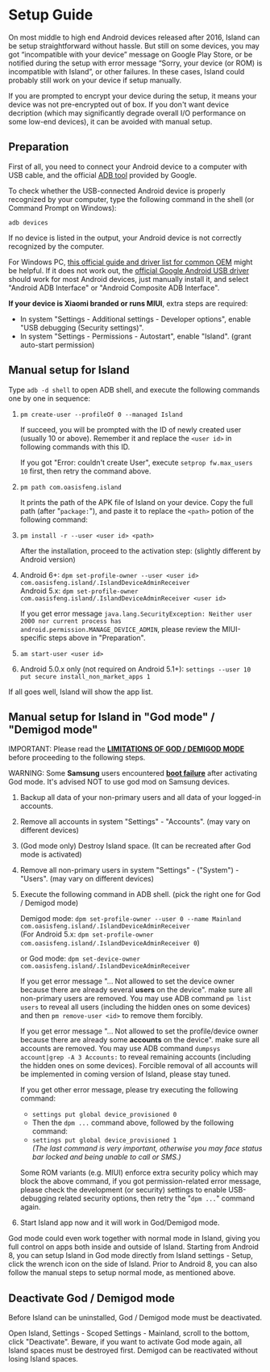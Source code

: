 Setup Guide
=============

On most middle to high end Android devices released after 2016, Island can be setup straightforward without hassle. But still on some devices, you may got “incompatible with your device” message on Google Play Store, or be notified during the setup with error message “Sorry, your device (or ROM) is incompatible with Island”, or other failures. In these cases, Island could probably still work on your device if setup manually.

If you are prompted to encrypt your device during the setup, it means your device was not pre-encrypted out of box. If you don't want device decription (which may significantly degrade overall I/O performance on some low-end devices), it can be avoided with manual setup.


Preparation
-------------

First of all, you need to connect your Android device to a computer with USB cable, and the official [ADB tool](https://developer.android.com/studio/releases/platform-tools.html) provided by Google.

To check whether the USB-connected Android device is properly recognized by your computer, type the following command in the shell (or Command Prompt on Windows):

`adb devices`

If no device is listed in the output, your Android device is not correctly recognized by the computer.

For Windows PC, [this official guide and driver list for common OEM](https://developer.android.com/studio/run/oem-usb.html) might be helpful. If it does not work out, the [official Google Android USB driver](http://dl.google.com/android/repository/usb_driver_r11-windows.zip) should work for most Android devices, just manually install it, and select "Android ADB Interface" or "Android Composite ADB Interface".

**If your device is Xiaomi branded or runs MIUI**, extra steps are required:

- In system "Settings - Additional settings - Developer options", enable "USB debugging (Security settings)".
- In system "Settings - Permissions - Autostart", enable "Island". (grant auto-start permission)

Manual setup for Island
-------------------------

Type `adb -d shell` to open ADB shell, and execute the following commands one by one in sequence:

1. `pm create-user --profileOf 0 --managed Island`

   If succeed, you will be prompted with the ID of newly created user (usually 10 or above). Remember it and replace the `<user id>` in following commands with this ID.

   If you got "Error: couldn't create User", execute `setprop fw.max_users 10` first, then retry the command above.

2. `pm path com.oasisfeng.island`

   It prints the path of the APK file of Island on your device. Copy the full path (after "`package:`"), and paste it to replace the `<path>` potion of the following command:

3. `pm install -r --user <user id> <path>`

   After the installation, proceed to the activation step: (slightly different by Android version)

4. Android 6+: `dpm set-profile-owner --user <user id> com.oasisfeng.island/.IslandDeviceAdminReceiver`</br>
   Android 5.x: `dpm set-profile-owner com.oasisfeng.island/.IslandDeviceAdminReceiver <user id>`

   If you get error message `java.lang.SecurityException: Neither user 2000 nor current process has android.permission.MANAGE_DEVICE_ADMIN`, please review the MIUI-specific steps above in "Preparation".

5. `am start-user <user id>`

6. Android 5.0.x only (not required on Android 5.1+): `settings --user 10 put secure install_non_market_apps 1`

If all goes well, Island will show the app list.


Manual setup for Island in "God mode" / "Demigod mode"
-------------------------------------------------------

IMPORTANT: Please read the [**LIMITATIONS OF GOD / DEMIGOD MODE**](README.md/#god--demigod-mode) before proceeding to the following steps.

WARNING: Some **Samsung** users encountered [**boot failure**](https://github.com/oasisfeng/island/issues/75) after activating God mode. It's advised NOT to use god mod on Samsung devices.

1. Backup all data of your non-primary users and all data of your logged-in accounts.

2. Remove all accounts in system "Settings" - "Accounts". (may vary on different devices)

3. (God mode only) Destroy Island space. (It can be recreated after God mode is activated)

4. Remove all non-primary users in system "Settings" - ("System") - "Users". (may vary on different devices)

5. Execute the following command in ADB shell. (pick the right one for God / Demigod mode)

   Demigod mode:
   `dpm set-profile-owner --user 0 --name Mainland com.oasisfeng.island/.IslandDeviceAdminReceiver`\
   (For Android 5.x: `dpm set-profile-owner com.oasisfeng.island/.IslandDeviceAdminReceiver 0`)

   or God mode:
   `dpm set-device-owner com.oasisfeng.island/.IslandDeviceAdminReceiver`

   If you get error message "... Not allowed to set the device owner because there are already several **users** on the device". make sure all non-primary users are removed. You may use ADB command `pm list users` to reveal all users (including the hidden ones on some devices) and then `pm remove-user <id>` to remove them forcibly.

   If you get error message "... Not allowed to set the profile/device owner because there are already some **accounts** on the device". make sure all accounts are removed. You may use ADB command `dumpsys account|grep -A 3 Accounts:` to reveal remaining accounts (including the hidden ones on some devices). Forcible removal of all accounts will be implemented in coming version of Island, please stay tuned.

   If you get other error message, please try executing the following command:
   - `settings put global device_provisioned 0`
   - Then the `dpm ...` command above, followed by the following command:
   - `settings put global device_provisioned 1`  
   *(The last command is very important, otherwise you may face status bar locked and being unable to call or SMS.)*

   Some ROM variants (e.g. MIUI) enforce extra security policy which may block the above command, if you got permission-related error message, please check the development (or security) settings to enable USB-debugging related security options, then retry the "`dpm ...`" command again.

5. Start Island app now and it will work in God/Demigod mode.

God mode could even work together with normal mode in Island, giving you full control on apps both inside and outside of Island. Starting from Android 8, you can setup Island in God mode directly from Island settings - Setup, click the wrench icon on the side of Island. Prior to Android 8, you can also follow the manual steps to setup normal mode, as mentioned above.

Deactivate God / Demigod mode
-----------------------------

Before Island can be uninstalled, God / Demigod mode must be deactivated.

Open Island, Settings - Scoped Settings - Mainland, scroll to the bottom, click "Deactivate".
Beware, if you want to activate God mode again, all Island spaces must be destroyed first. Demigod can be reactivated without losing Island spaces.
